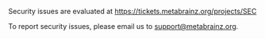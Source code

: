 Security issues are evaluated at https://tickets.metabrainz.org/projects/SEC

To report security issues, please email us to support@metabrainz.org.
